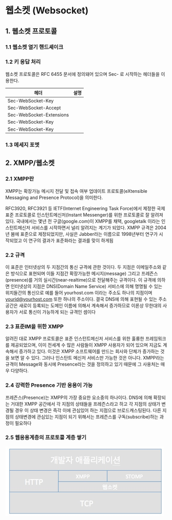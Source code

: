 #  웹소켓 (Websocket) 
## 1.  웹소켓 프로토콜

### 1.1 웹소켓 열기 핸드셰이크
### 1.2 키 응답 처리
웹소켓 프로토콜은 RFC 6455  문서에 정의돼어 있으며 Sec- 로 시작하는 헤더들을 이용한다.

| 헤더 | 설명 |
|--------|--------|
|Sec-WebSocket-Key|        |
|Sec-WebSocket-Accept|        |
|Sec-WebSocket-Extensions|        |
|Sec-WebSocket-Key|        |
|Sec-WebSocket-Key||

### 1.3 메세지 포멧


## 2. XMPP/웹소켓

### 2.1 XMPP란

XMPP는 확장가능 메시지 전달 및 접속 여부 업데이트 프로토콜(eXtensible Messaging and Presence Protocol)을 
의미한다.

RFC3920, RFC3921 등 IETF(Internet Engineering Task Force)에서 제정한 국제 표준 프로토콜로 인스턴트메신저(Instant Messenger)를 위한 프로토콜로 잘 알려져 있다. 국내에서는 몇년 전 구글(google.com)이 XMPP를 채택, googletalk 이라는 인스턴트메신저 서비스를 시작하면서 널리 알려지는 계기가 되었다. XMPP 규격은 2004년 봄에 표준으로 제정되었지만, 사실은 Jabber라는 이름으로 1998년부터 연구가 시작되었고 이 연구의 결과가 표준화라는 결과를 맞이 하게됨

### 2.2 규격

이 표준은 인터넷상의 두 지점간의 통신 규격에 관한 것이다. 두 지점은 이메일주소와 같은 방식으로 표현되며 이들 지점간 확장가능한 메시지(message) 그리고 프레즌스(presence)를 거의 실시간(near-realtime)으로 전달해주는 규격이다. 이 규격에 의하면 인터넷상의 지점은 DNS(Domain Name Service) 서비스에 의해 명명될 수 있는 위치들간의 통신으로 예를 들어 yourhost.com 이라는 주소도 하나의 지점이며 yourid@yourhost.com 또한 하나의 주소이다. 결국 DNS에 의해 표현될 수 있는 주소 공간은 새로이 등록되는 도메인 이름에 의해서 계속해서 증가하므로 이론상 무한대의 사용자가 서로 통신이 가능하게 되는 규격인 셈이다

### 2.3 표준IM을 위한 XMPP

알려진 대로 XMPP 프로토콜은 표준 인스턴트메신저 서비스를 위한 훌륭한 프레임워크를 제공되었으며, 이미 전세계 수 많은 사람들이 XMPP 사용자가 되어 있으며 지금도 계속해서 증가하고 있다. 이것은 XMPP 소프트웨어를 만드는 회사와 단체가 증가하는 것을 보면 알 수 있다. 그러나 인스탄트 메신저 서비스만 가능한 것은 아니다. XMPP라는 규격이 Message와 동시에 Presence라는 것을 정의하고 있기 때문에 그 사용처는 매우 다양하다.

### 2.4 강력한 Presence 기반 응용이 가능
프레즌스(Presence)는 XMPP의 가장 중요한 요소중의 하나이다. DNS에 의해 확장되는 거대한 XMPP 공간에서 각 지점의 상태들을 프레즌스라고 하고 각 지점의 상태가 변경될 경우 이 상태 변경은 즉각 이에 관심있어 하는 지점으로 브로드캐스팅된다. 다른 지점의 상태변경에 관심있는 지점이 되기 위해서는 프레즌스를 구독(subscribe)하는 과정이 필요하다

### 2.5 웹응용계층의 프로토콜 계층 쌓기

![웹응용계층](images/presentation.png)



